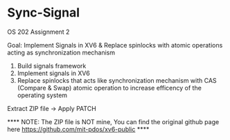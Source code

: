 # Sync-Signal  
OS 202 Assignment 2  

Goal: Implement Signals in XV6 & Replace spinlocks with atomic operations acting as synchronization mechanism  
1. Build signals framework  
2. Implement signals in XV6  
3. Replace spinlocks that acts like synchronization mechanism with CAS (Compare & Swap) atomic operation to increase efficency of the operating system  

Extract ZIP file -> Apply PATCH  

**** NOTE: The ZIP file is NOT mine, You can find the original github page here https://github.com/mit-pdos/xv6-public ****

